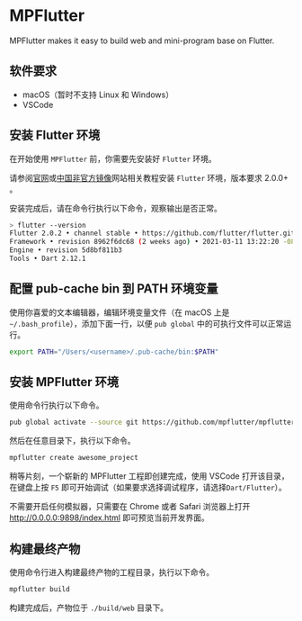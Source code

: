 # MPFlutter

MPFlutter makes it easy to build web and mini-program base on Flutter.

## 软件要求

* macOS（暂时不支持 Linux 和 Windows）
* VSCode

## 安装 Flutter 环境

在开始使用 `MPFlutter` 前，你需要先安装好 `Flutter` 环境。

请参阅[官网](https://flutter.dev)或[中国非官方镜像](https://flutter-io.cn)网站相关教程安装 `Flutter` 环境，版本要求 2.0.0+ 。

安装完成后，请在命令行执行以下命令，观察输出是否正常。

```bash
> flutter --version
Flutter 2.0.2 • channel stable • https://github.com/flutter/flutter.git
Framework • revision 8962f6dc68 (2 weeks ago) • 2021-03-11 13:22:20 -0800
Engine • revision 5d8bf811b3
Tools • Dart 2.12.1
```

## 配置 pub-cache bin 到 PATH 环境变量

使用你喜爱的文本编辑器，编辑环境变量文件（在 macOS 上是 `~/.bash_profile`），添加下面一行，以便 `pub global` 中的可执行文件可以正常运行。

```bash
export PATH="/Users/<username>/.pub-cache/bin:$PATH"
```

## 安装 MPFlutter 环境

使用命令行执行以下命令。

```bash
pub global activate --source git https://github.com/mpflutter/mpflutter.git
```

然后在任意目录下，执行以下命令。

```bash
mpflutter create awesome_project
```

稍等片刻，一个崭新的 MPFlutter 工程即创建完成，使用 VSCode 打开该目录，在键盘上按 `F5` 即可开始调试（如果要求选择调试程序，请选择`Dart/Flutter`）。

不需要开启任何模拟器，只需要在 Chrome 或者 Safari 浏览器上打开 http://0.0.0.0:9898/index.html 即可预览当前开发界面。

## 构建最终产物

使用命令行进入构建最终产物的工程目录，执行以下命令。

```bash
mpflutter build
```

构建完成后，产物位于 `./build/web` 目录下。